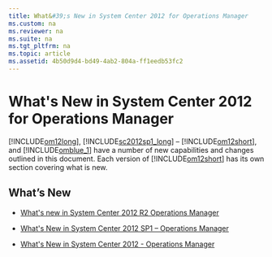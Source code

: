 ```yaml
---
title: What&#39;s New in System Center 2012 for Operations Manager
ms.custom: na
ms.reviewer: na
ms.suite: na
ms.tgt_pltfrm: na
ms.topic: article
ms.assetid: 4b50d9d4-bd49-4ab2-804a-ff1eedb53fc2
---
```

# What&#39;s New in System Center 2012 for Operations Manager
[!INCLUDE[om12long](Token/om12long_md.md)], [!INCLUDE[sc2012sp1_long](Token/sc2012sp1_long_md.md)] – [!INCLUDE[om12short](Token/om12short_md.md)], and [!INCLUDE[omblue_1](Token/omblue_1_md.md)] have a number of new capabilities and changes outlined in this document. Each version of [!INCLUDE[om12short](Token/om12short_md.md)] has its own section covering what is new.

## What’s New

-   [What's new in System Center 2012 R2 Operations Manager](assetId:///3691f2e7-b5fa-4af2-b2d2-c5605db944d5)

-   [What's New in System Center 2012 SP1 – Operations Manager](assetId:///64690a37-ff80-4d35-b26f-33270b374361)

-   [What's New in System Center 2012 \- Operations Manager](assetId:///084af3d3-5308-4664-82be-daf7756797dc)


